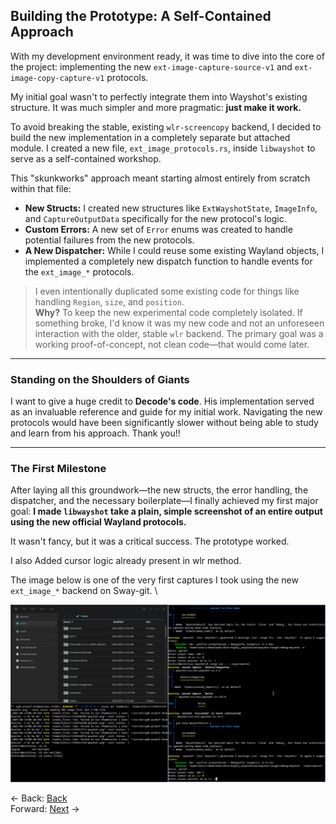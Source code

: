 ## **Building the Prototype: A Self-Contained Approach**

With my development environment ready, it was time to dive into the core of the project: implementing the new `ext-image-capture-source-v1` and `ext-image-copy-capture-v1` protocols.

My initial goal wasn't to perfectly integrate them into Wayshot's existing structure. It was much simpler and more pragmatic: **just make it work.**

To avoid breaking the stable, existing `wlr-screencopy` backend, I decided to build the new implementation in a completely separate but attached module. I created a new file, `ext_image_protocols.rs`, inside `libwayshot` to serve as a self-contained workshop.

This "skunkworks" approach meant starting almost entirely from scratch within that file:

* **New Structs:** I created new structures like `ExtWayshotState`, `ImageInfo`, and `CaptureOutputData` specifically for the new protocol's logic.
* **Custom Errors:** A new set of `Error` enums was created to handle potential failures from the new protocols.
* **A New Dispatcher:** While I could reuse some existing Wayland objects, I implemented a completely new dispatch function to handle events for the `ext_image_*` protocols.

> I even intentionally duplicated some existing code for things like handling `Region`, `size`, and `position`. <br>
> **Why?** To keep the new experimental code completely isolated. 
> If something broke, I'd know it was my new code and not an unforeseen interaction with the older, stable `wlr` backend. 
> The primary goal was a working proof-of-concept, not clean code—that would come later.

-----

### Standing on the Shoulders of Giants

I want to give a huge credit to **Decode's code**. His implementation served as an invaluable reference and guide for my initial work. Navigating the new protocols would have been significantly slower without being able to study and learn from his approach. Thank you\!!

-----

### The First Milestone

After laying all this groundwork—the new structs, the error handling, the dispatcher, and the necessary boilerplate—I finally achieved my first major goal: **I made `libwayshot` take a plain, simple screenshot of an entire output using the new official Wayland protocols.**

It wasn't fancy, but it was a critical success. The prototype worked.

I also Added cursor logic already present in wlr method.

The image below is one of the very first captures I took using the new `ext_image_*` backend on Sway-git. \

![Wayshot-11111111.webp](Wayshot-11111111.webp)

\<- Back: [Back](Thought_Process_5.md)<br>
Forward: [Next](Thought_Process_6.md) ->
